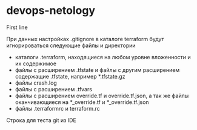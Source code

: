 # devops-netology
First line 

При данных настройках .gitignore в каталоге terraform будут игнорироваться следующие файлы и директории
- каталоги .terraform, находящиеся на любом уровне вложенности и их содержимое
- файлы с расширением .tfstate и файлы с другим расширением содержащие .tfstate, например *.tfstate.gz 
- файлы crash.log
- файлы с расширением .tfvars
- файлы с расширением override.tf и override.tf.json, а так же файлы оканчивающиеся на *_override.tf и *_override.tf.json
- файлы .terraformrc и terraform.rc

Строка для теста git из IDE